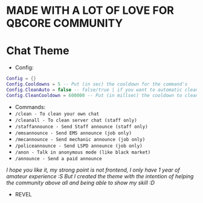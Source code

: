 # MADE WITH A LOT OF LOVE FOR QBCORE COMMUNITY #

# Chat Theme
* Config:
```lua
Config = {}
Config.Cooldowns = 5 -- Put (in sec) the cooldown for the command's
Config.CleanAuto = false -- false/true | if you want to automatic clean the chat
Config.CleanCooldown = 600000 -- Put (in millsec) the cooldown to clean the chat (600000 = 10 minute's)
```
* Commands:
 * `/clean - To clean your own chat`
 * `/cleanall - To clean server chat (staff only)`
 * `/staffannounce - Send Staff announce (staff only)`
 * `/emsannounce - Send EMS announce (job only)`
 * `/mecannounce - Send mechanic announce (job only)`
 * `/policeannounce - Send LSPD announce (job only)`
 * `/anon - Talk in anonymous mode (like black market)`
 * `/announce - Send a paid announce`

*I hope you like it, my strong point is not frontend, I only have 1 year of amateur experience :S*
*But I created the theme with the intention of helping the community above all and being able to show my skill :D*

- REVEL
